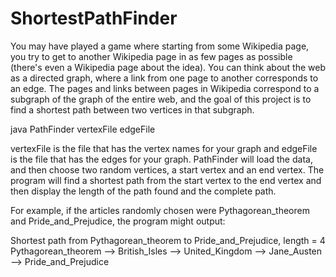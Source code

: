 # ShortestPathFinder

You may have played a game where starting from some Wikipedia page, you try to get to another Wikipedia page in as few pages as possible (there's even a Wikipedia page about the idea). You can think about the web as a directed graph, where a link from one page to another corresponds to an edge. The pages and links between pages in Wikipedia correspond to a subgraph of the graph of the entire web, and the goal of this project is to find a shortest path between two vertices in that subgraph.


java PathFinder vertexFile edgeFile


vertexFile is the file that has the vertex names for your graph and edgeFile is the file that has the edges for your graph. PathFinder will load the data, and then choose two random vertices, a start vertex and an end vertex. The program will find a shortest path from the start vertex to the end vertex and then display the length of the path found and the complete path.

For example, if the articles randomly chosen were Pythagorean_theorem and Pride_and_Prejudice, the program might output:

Shortest path from Pythagorean_theorem to Pride_and_Prejudice, length = 4
Pythagorean_theorem --> British_Isles --> United_Kingdom --> Jane_Austen --> Pride_and_Prejudice
